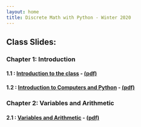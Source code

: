 ```yaml
---
layout: home
title: Discrete Math with Python - Winter 2020
---
```


## Class Slides:

### Chapter 1: Introduction

#### 1.1 : [Introduction to the class](Slides/01_Introduction/Introduction%20to%20the%20Course.html) - [(pdf)](Slides/01_Introduction/Introduction%20to%20the%20Course.pdf)

#### 1.2 : [Introduction to Computers and Python](Slides/01_Introduction/Introduction%20to%20Computers%20and%20Python.html) - [(pdf)](Slides/01_Introduction/Introduction%20to%20Computers%20and%20Python.pdf)

### Chapter 2: Variables and Arithmetic

#### 2.1 : [Variables and Arithmetic](Slides/02_Variables%20and%20Arithmetic/Chapter%202.html) - [(pdf)](Slides/02_Variables%20and%20Arithmetic/Chapter%202.pdf)